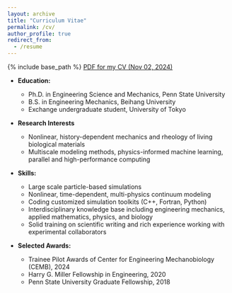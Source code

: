 ```yaml
---
layout: archive
title: "Curriculum Vitae"
permalink: /cv/
author_profile: true
redirect_from:
  - /resume
---
```


{% include base_path %}
[PDF for my CV (Nov 02, 2024)](http://lichanghao.github.io/files/cv.pdf)

- **Education:**
  - Ph.D. in Engineering Science and Mechanics, Penn State University
  - B.S. in Engineering Mechanics, Beihang University
  - Exchange undergraduate student, University of Tokyo

- **Research Interests**
  - Nonlinear, history-dependent mechanics and rheology of living biological materials
  - Multiscale modeling methods, physics-informed machine learning, parallel and high-performance computing

- **Skills:**
  - Large scale particle-based simulations
  - Nonlinear, time-dependent, multi-physics continuum modeling
  - Coding customized simulation toolkits (C++, Fortran, Python)
  - Interdisciplinary knowledge base including engineering mechanics, applied mathematics, physics, and biology
  - Solid training on scientific writing and rich experience working with experimental collaborators

- **Selected Awards:**
  - Trainee Pilot Awards of Center for Engineering Mechanobiology (CEMB), 2024
  - Harry G. Miller Fellowship in Engineering, 2020
  - Penn State University Graduate Fellowship, 2018
